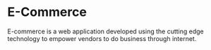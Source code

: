 # E-Commerce
E-commerce is a web application developed using the cutting edge technology to empower vendors to do business through internet. 
